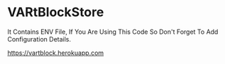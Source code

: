 # VARtBlockStore

It Contains ENV File, If You Are Using This Code So Don't Forget To Add Configuration Details. 

https://vartblock.herokuapp.com 
